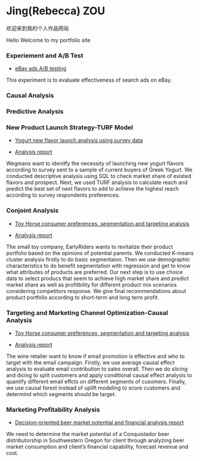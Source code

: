 # Jing(Rebecca) ZOU 

<p>欢迎来到我的个人作品网站</p>
<p>Hello Welcome to my portfolio site</p>



### Experiement and A/B Test

<ul>
 <li> <a href="https://github.com/Jzou96/Portfolio/blob/gh-pages/Ebay%20Ad%20Experiments%20and%20AB%20Testing.Rmd">eBay ads A/B testing </a> </li></ul>
<p>This experiment is to evaluate effectiveness of search ads on eBay.</p>


### Causal Analysis

### Predictive Analysis





### New Product Launch Strategy-TURF Model

<ul>
  <li> <a href="https://github.com/Jzou96/Portfolio/blob/gh-pages/New%20Flavor%20Launch%20Analysis%20using%20TURF%20Model.R">Yogurt new flavor launch analysis using survey data</a> </li></ul>

<ul>
  <li> <a href="http://h3.pdfdo.com/Download/112219434127/112219434127.html">Analysis report</a> </li></ul>

<p>Wegmans want to idenitfy the necessity of launching new yogurt flavors according to survey sent to a sample of current buyers of Greek Yogurt. We conducted descriptive analysis using SQL to check market share of existed flavors and prospect. Next, we used TURF analysis to calculate reach and predict the best set of next flavors to add to achieve the highest reach according to survey respondents preferences.</p>


### Conjoint Analysis

<ul>
  <li> <a href="https://github.com/Jzou96/Portfolio/blob/gh-pages/Conjoint%20analysis%20and%20marketing%20simulation.R">Toy Horse consumer preferences, segmentation and targeting analysis</a> </li></ul>

<ul>
  <li> <a href="http://h1.pdfdo.com/Download/112220024705/112220024705.html">Analysis report</a> </li></ul>
  
<p>The small toy company, EarlyRiders wants to revitalize their product portfolio based on the opinions of potential parents. We conducted K-means cluster analysis firstly to do basic segmentaion. Then we use demographic characteristics to do benefit segmentation with regression and get to know what attributes of products are preferred. Our next step is to use choice data to select producs that seem to achieve high market share and predict market share as well as profitbility for different product mix scenarios considering competitors response. We give final recommendations about product portfolio according to short-term and long term profit.</p>
 
### Targeting and Marketing Channel Optimization-Causal Analysis

<ul>
  <li> <a href="https://github.com/Jzou96/Portfolio/blob/gh-pages/Causal%20effect%20slicing%20and%20dicing%20and%20lift%20model%20.Rmd">Toy Horse consumer preferences, segmentation and targeting analysis</a> </li></ul>

<ul>
  <li> <a href="http://q7.pdfdo.com/Download/112220332397/112220332397.html">Analysis report</a> </li></ul>
  
 <p>The wine retailer want to know if email promotion is effective and who to target with the email campaign. Firstly, we use average causal effect analysis to evaluate email contribution to sales overall. Then we do slicing and dicing to split customers and apply conditional causal effect analysis to quantify different email effcts on different segments of cusomers. Finally, we use causal forest instead of uplift modeling to score customers and determind which segments should be target.</p>

### Marketing Profitability Analysis

<ul>
  <li> <a href="http://q2.pdfdo.com/Download/112219300823/112219300823.html">Decision-oriented beer market potential and financial analysis report</a> </li></ul>
 
 <p>We need to determine the market potential of a Conquistador beer distributorship in Southwestern Oregon for client through analyzing beer market consumption and client’s financial capability, forecast revenue and cost.</p>

